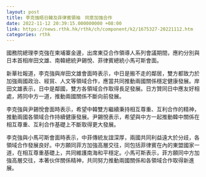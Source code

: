 ```yaml
---
layout: post
title: 李克強晤日韓及菲律賓領袖　同意加強合作
date: 2022-11-12 20:39:15.000000000 +08:00
link: https://news.rthk.hk/rthk/ch/component/k2/1675327-20221112.htm
categories: rthk
---
```


國務院總理李克強在柬埔寨金邊，出席東亞合作領導人系列會議期間，應約分別與日本首相岸田文雄、南韓總統尹錫悅、菲律賓總統小馬可斯會面。

新華社報道，李克強與岸田文雄會面時表示，中日是搬不走的鄰居，雙方都致力於加強兩國政治、經貿、人文等領域合作，應當共同推動兩國關係穩定健康發展。岸田文雄表示，日中是鄰國，雙方各領域合作取得長足發展。日方贊同日中應友好相處，將同中方一道，推動兩國關係不斷向前發展。

李克強與尹錫悅會面時表示，希望中韓雙方繼續秉持相互尊重、互利合作的精神，推動兩國各領域合作持續健康發展。尹錫悅表示，希望與中方一起推動韓中關係在相互尊重、互利合作基礎上不斷取得更大發展。

李克強與小馬可斯會面時表示，中菲傳統友誼深厚，兩國共同利益遠大於分歧，各領域合作發展良好。中方願同菲方加強高層交往，同包括菲律賓在內的東盟國家一道，在相互尊重基礎上，共同維護南海和平穩定。小馬可斯表示，菲方願同中方加強高層交往，本著伙伴關係精神，共同努力推動兩國關係和各領域合作取得新進展。
